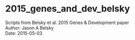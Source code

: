 # 2015_genes_and_dev_belsky
Scripts from Belsky et al. 2015 Genes &amp; Development paper<br>
Author: Jason A Belsky<br>
Date: 2015-05-03
